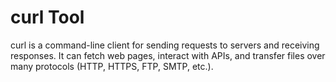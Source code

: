 # curl Tool
curl is a command-line client for sending requests to servers and receiving responses. It can fetch web pages, interact with APIs, and transfer files over many protocols (HTTP, HTTPS, FTP, SMTP, etc.).
